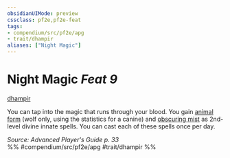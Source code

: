 ```yaml
---
obsidianUIMode: preview
cssclass: pf2e,pf2e-feat
tags:
- compendium/src/pf2e/apg
- trait/dhampir
aliases: ["Night Magic"]
---
```

# Night Magic  *Feat 9*  
[dhampir](/rules/traits/dhampir-b1.md)  


You can tap into the magic that runs through your blood. You gain [animal form](/compendium/spells/animal-form.md) (wolf only, using the statistics for a canine) and [obscuring mist](/compendium/spells/obscuring-mist.md) as 2nd-level divine innate spells. You can cast each of these spells once per day.

*Source: Advanced Player's Guide p. 33*  
%% #compendium/src/pf2e/apg #trait/dhampir %%